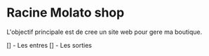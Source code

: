 # Racine Molato shop

L'objectif principale est de cree un site web pour gere ma boutique.

[] - Les entres
[] - Les sorties
